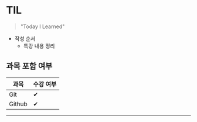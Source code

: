 # TIL

> "Today I Learned"

- 작성 순서
  - 특강 내용 정리

## 과목 포함 여부

| 과목   | 수강 여부 |
| ------ | --------- |
| Git    | ✔         |
| Github | ✔         |

---

